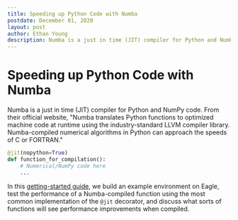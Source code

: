 ```yaml
---
title: Speeding up Python Code with Numba
postdate: December 01, 2020
layout: post
author: Ethan Young
description: Numba is a just in time (JIT) compiler for Python and NumPy code. From the official website, "Numba-compiled numerical algorithms in Python can approach the speeds of C or FORTRAN."
---
```


# Speeding up Python Code with Numba

Numba is a just in time (JIT) compiler for Python and NumPy code. From their official website, "Numba translates Python functions to optimized machine code at runtime using the industry-standard LLVM compiler library. Numba-compiled numerical algorithms in Python can approach the speeds of C or FORTRAN."

```python
@jit(nopython=True)
def function_for_compilation():
	# Numerical/NumPy code here
	...
```

In this [getting-started guide](https://github.com/NREL/HPC/blob/hpc-python/languages/python/numba/numba_demo.ipynb), we build an example environment on Eagle, test the performance of a Numba-compiled function using the most common implementation of the `@jit` decorator, and discuss what sorts of functions will see performance improvements when compiled.
